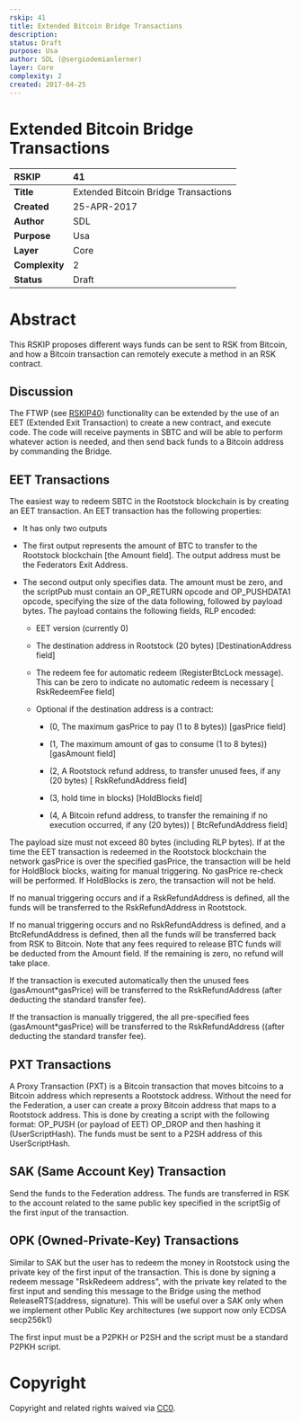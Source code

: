 ```yaml
---
rskip: 41
title: Extended Bitcoin Bridge Transactions
description: 
status: Draft
purpose: Usa
author: SDL (@sergiodemianlerner)
layer: Core
complexity: 2
created: 2017-04-25
---
```


# Extended Bitcoin Bridge Transactions

|RSKIP          |41           |
| :------------ |:-------------|
|**Title**      |Extended Bitcoin Bridge Transactions|
|**Created**    |25-APR-2017 |
|**Author**     |SDL |
|**Purpose**    |Usa |
|**Layer**      |Core |
|**Complexity** |2 |
|**Status**     |Draft | 

# **Abstract**

This RSKIP proposes different ways funds can be sent to RSK from Bitcoin, and how a Bitcoin transaction can remotely execute a method in an RSK contract.

## Discussion

The FTWP (see [RSKIP40]) functionality can be extended by the use of an EET (Extended Exit Transaction) to create a new contract, and execute code. The code will receive payments in SBTC and will be able to perform whatever action is needed, and then send back funds to a Bitcoin address by commanding the Bridge.

## EET Transactions

The easiest way to redeem SBTC in the Rootstock blockchain is by creating an EET transaction. An EET transaction has the following properties:

* It has only two outputs

* The first output represents the amount of BTC to transfer to the Rootstock blockchain [the Amount field]. The output address must be the Federators Exit Address.

* The second output only specifies data. The amount must be zero, and the scriptPub must contain an OP_RETURN opcode and OP_PUSHDATA1 opcode, specifying the size of the data following, followed by payload bytes. The payload contains the following fields, RLP encoded:

    * EET version (currently 0)

    * The destination address in Rootstock (20 bytes) [DestinationAddress field]

    * The redeem fee for automatic redeem (RegisterBtcLock message). This can be zero to indicate no automatic redeem is necessary [ RskRedeemFee field]

    * Optional if the destination address is a contract:

        * (0, The maximum gasPrice to pay (1 to 8 bytes)) [gasPrice field] 

        * (1, The maximum amount of gas to consume (1 to 8 bytes)) [gasAmount field]

        * (2, A Rootstock refund address, to transfer unused fees, if any (20 bytes) [ RskRefundAddress field]

        * (3, hold time in blocks) [HoldBlocks field]

        * (4, A Bitcoin refund address, to transfer the remaining if no execution occurred, if any (20 bytes)) [ BtcRefundAddress field]

The payload size must not exceed 80 bytes (including RLP bytes). If at the time the EET transaction is redeemed in the Rootstock blockchain the network gasPrice is over the specified gasPrice, the transaction will be held for HoldBlock blocks, waiting for manual triggering. No gasPrice re-check will be performed. If HoldBlocks is zero, the transaction will not be held. 

If no manual triggering occurs and if a RskRefundAddress is defined, all the funds will be transferred to the RskRefundAddress in Rootstock.

If no manual triggering occurs and no RskRefundAddress is defined, and a BtcRefundAddress is defined, then all the funds will be transferred back from RSK to Bitcoin. Note that any fees required to release BTC funds will be deducted from the Amount field. If the remaining is zero, no refund will take place.

If the transaction is executed automatically then the unused fees (gasAmount*gasPrice) will be transferred to the  RskRefundAddress (after deducting the standard transfer fee).

If the transaction is manually triggered, the all pre-specified fees (gasAmount*gasPrice) will be transferred to the RskRefundAddress ((after deducting the standard transfer fee).

## PXT Transactions

A Proxy Transaction (PXT) is a Bitcoin transaction that moves bitcoins to a Bitcoin address which represents a Rootstock address. Without the need for the Federation, a user can create a proxy Bitcoin address that maps to a Rootstock address. This is done by creating a script with the following format: OP_PUSH <RskAddress> (or payload of EET) OP_DROP <Federation script> and then hashing it (UserScriptHash). The funds must be sent to a P2SH address of this UserScriptHash.

## SAK (Same Account Key) Transaction

Send the funds to the Federation address. The funds are transferred in RSK to the account related to the same public key specified in the scriptSig of the first input of the transaction. 

## OPK (Owned-Private-Key) Transactions

Similar to SAK but the user has to redeem the money in Rootstock using the private key of the first input of the transaction. This is done by signing a redeem message "RskRedeem address", with the private key related to the first input and sending this message to the Bridge using the method ReleaseRTS(address, signature). This will be useful over a SAK only when we implement other Public Key architectures (we support now only ECDSA secp256k1)

The first input must be a P2PKH or P2SH and the script must be a standard P2PKH script.

[RSKIP40]: https://github.com/rsksmart/RSKIPs/blob/master/IPs/RSKIP40.md

# **Copyright**

Copyright and related rights waived via [CC0](https://creativecommons.org/publicdomain/zero/1.0/).